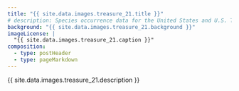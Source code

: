 ```yaml
---
title: "{{ site.data.images.treasure_21.title }}"
# description: Species occurrence data for the United States and U.S. Territories.
background: "{{ site.data.images.treasure_21.background }}"
imageLicense: |
  "{{ site.data.images.treasure_21.caption }}"
composition:
  - type: postHeader
  - type: pageMarkdown
---
```


{{ site.data.images.treasure_21.description }}